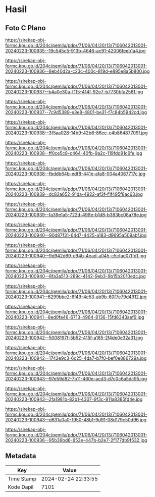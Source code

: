 # Hasil

## Foto C Plano

https://sirekap-obj-formc.kpu.go.id/204c/pemilu/pdpr/71/06/04/20/13/7106042013001-20240223-100935--19c545c5-913b-4646-ac91-42006feeb1a4.jpg

https://sirekap-obj-formc.kpu.go.id/204c/pemilu/pdpr/71/06/04/20/13/7106042013001-20240223-100936--8eb40d2a-c23c-400c-819d-e895e8a5b800.jpg

https://sirekap-obj-formc.kpu.go.id/204c/pemilu/pdpr/71/06/04/20/13/7106042013001-20240223-100937--b4a0e30a-f115-414f-92e7-b7730bfa2561.jpg

https://sirekap-obj-formc.kpu.go.id/204c/pemilu/pdpr/71/06/04/20/13/7106042013001-20240223-100937--7c9d5389-e3e8-4801-be31-f7c84b5942cd.jpg

https://sirekap-obj-formc.kpu.go.id/204c/pemilu/pdpr/71/06/04/20/13/7106042013001-20240223-100938--3f5aa028-14b9-42b6-86ee-e4b86487709f.jpg

https://sirekap-obj-formc.kpu.go.id/204c/pemilu/pdpr/71/06/04/20/13/7106042013001-20240223-100938--ff0ce5c8-c464-40fb-9a2c-119fdd91c6fe.jpg

https://sirekap-obj-formc.kpu.go.id/204c/pemilu/pdpr/71/06/04/20/13/7106042013001-20240223-100938--fbddb64b-edf8-441e-afa8-004a4067717c.jpg

https://sirekap-obj-formc.kpu.go.id/204c/pemilu/pdpr/71/06/04/20/13/7106042013001-20240223-100939--dc82a652-91da-4922-af3f-f1f495f8ac63.jpg

https://sirekap-obj-formc.kpu.go.id/204c/pemilu/pdpr/71/06/04/20/13/7106042013001-20240223-100939--fa39e1a5-722d-499e-b1d8-b383bc08a78e.jpg

https://sirekap-obj-formc.kpu.go.id/204c/pemilu/pdpr/71/06/04/20/13/7106042013001-20240223-100940--90d87f31-64d7-4425-a183-d9695a509abf.jpg

https://sirekap-obj-formc.kpu.go.id/204c/pemilu/pdpr/71/06/04/20/13/7106042013001-20240223-100940--9d942d69-e94b-4ead-a045-c5cfae07ffd1.jpg

https://sirekap-obj-formc.kpu.go.id/204c/pemilu/pdpr/71/06/04/20/13/7106042013001-20240223-100940--8fa3a513-289c-4142-9eb3-9b15b2010edc.jpg

https://sirekap-obj-formc.kpu.go.id/204c/pemilu/pdpr/71/06/04/20/13/7106042013001-20240223-100941--6299bbe2-6f49-4e53-ab9b-60f7e79d4912.jpg

https://sirekap-obj-formc.kpu.go.id/204c/pemilu/pdpr/71/06/04/20/13/7106042013001-20240223-100941--8ed0fa46-6713-4964-8136-15fd6343aef9.jpg

https://sirekap-obj-formc.kpu.go.id/204c/pemilu/pdpr/71/06/04/20/13/7106042013001-20240223-100942--5008197f-5b52-415f-a185-2f4de0e32a31.jpg

https://sirekap-obj-formc.kpu.go.id/204c/pemilu/pdpr/71/06/04/20/13/7106042013001-20240223-100942--1742e9c3-6c25-4da7-b7f0-bef0e886729a.jpg

https://sirekap-obj-formc.kpu.go.id/204c/pemilu/pdpr/71/06/04/20/13/7106042013001-20240223-100943--97e59d82-7b11-460e-acd3-d7c0c6a5dc95.jpg

https://sirekap-obj-formc.kpu.go.id/204c/pemilu/pdpr/71/06/04/20/13/7106042013001-20240223-100943--2fa1981b-82b1-4307-9f3c-911a8385fd4e.jpg

https://sirekap-obj-formc.kpu.go.id/204c/pemilu/pdpr/71/06/04/20/13/7106042013001-20240223-100943--d631a0a0-1950-48b1-9d91-08d179c50d96.jpg

https://sirekap-obj-formc.kpu.go.id/204c/pemilu/pdpr/71/06/04/20/13/7106042013001-20240223-100936--95b39bd6-653e-447b-b2e7-2f177db9f532.jpg


## Metadata

| Key        | Value               |
| ---------- | ------------------- |
| Time Stamp | 2024-02-24 22:33:55 |
| Kode Dapil | 7101                |



